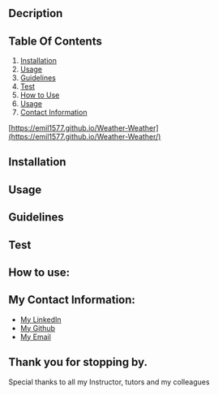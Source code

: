 # 

## Decription
### 
###
###

## Table Of Contents            
1. [Installation](#installation)
2. [Usage](#usage)
3. [Guidelines](#guidelines)
4. [Test](#test)
5. [How to Use](#how-to-use)
6. [Usage](#usage)
7. [Contact Information](#my-contact-information)
            
[https://emil1577.github.io/Weather-Weather](https://emil1577.github.io/Weather-Weather/)

## Installation
### 
            
## Usage
### 


## Guidelines
### 

## Test
### 


            
            
## How to use:
        
    
## My Contact Information:
            
* [My LinkedIn](https://www.linkedin.com/in/emil-ronquillo-76832a32/)
* [My Github](https://github.com/)
* [My Email](mailto:)
            
## Thank you for stopping by. 
            
Special thanks to all my Instructor, tutors and my colleagues